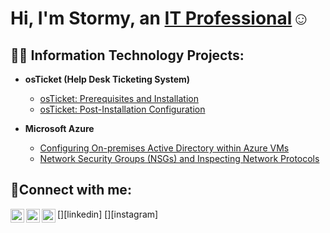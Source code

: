 <h1>Hi, I'm Stormy, an <a href="https://linkedin.com/in/Stormy Brinkley">IT Professional</a>☺</h1>

<h2>👨‍💻 Information Technology Projects:</h2>

- <b>osTicket (Help Desk Ticketing System)</b>
  - [osTicket: Prerequisites and Installation](https://github.com/StormyBrinkley/osticket-prereqs)
  - [osTicket: Post-Installation Configuration](https://github.com/StormyBrinkley/post-install-config)
    
- <b>Microsoft Azure</b>
  - [Configuring On-premises Active Directory within Azure VMs](https://github.com/StormyBrinkley/configure-ad)
  - [Network Security Groups (NSGs) and Inspecting Network Protocols](https://github.com/StormyBrinkley/azure-network-protocols)

<h2>🤳Connect with me:</h2>

<a href="https://www.youtube.com/channel/@StormyBeLife" target="_blank">
  <img align="left" alt="YouTube" width="22px" src="https://cdn.jsdelivr.net/npm/simple-icons@v3/icons/youtube.svg" />
</a>
[<img align="left" alt="stormy | LinkedIn" width="22px" src="https://cdn.jsdelivr.net/npm/simple-icons@v3/icons/linkedin.svg" />][linkedin]
[<img align="left" alt="stormy | Instagram" width="22px" src="https://cdn.jsdelivr.net/npm/simple-icons@v3/icons/instagram.svg" />][instagram]


[YouTube]: https://www.youtube.com/@StormyBeLife
[linkedin]: https://linkedin.com/in/StormyBrinkley
